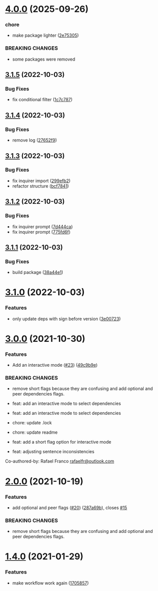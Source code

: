 # [4.0.0](https://github.com/rfoel/install-latest/compare/v3.1.5...v4.0.0) (2025-09-26)


### chore

* make package lighter ([2e75305](https://github.com/rfoel/install-latest/commit/2e753059ab457f3798ea707916c65f57de8d27ea))


### BREAKING CHANGES

* some packages were removed

## [3.1.5](https://github.com/rfoel/install-latest/compare/v3.1.4...v3.1.5) (2022-10-03)


### Bug Fixes

* fix conditional filter ([1c7c787](https://github.com/rfoel/install-latest/commit/1c7c787c95108bee9682ec5c0e63c0ac7ddbf09a))

## [3.1.4](https://github.com/rfoel/install-latest/compare/v3.1.3...v3.1.4) (2022-10-03)


### Bug Fixes

* remove log ([27652f9](https://github.com/rfoel/install-latest/commit/27652f997ef9a99f271e01e86c1e44ca6c7fa9af))

## [3.1.3](https://github.com/rfoel/install-latest/compare/v3.1.2...v3.1.3) (2022-10-03)


### Bug Fixes

* fix inquirer import ([299efb2](https://github.com/rfoel/install-latest/commit/299efb276bd833a31cac22d5aea7c5a113ab59b0))
* refactor structure ([bcf7841](https://github.com/rfoel/install-latest/commit/bcf784108364481a4dd0049f8230e56544b9bdde))

## [3.1.2](https://github.com/rfoel/install-latest/compare/v3.1.1...v3.1.2) (2022-10-03)


### Bug Fixes

* fix inquirer prompt ([7d444ca](https://github.com/rfoel/install-latest/commit/7d444ca0d0b262e1b2657cf225ddcb0aa38baa95))
* fix inquirer prompt ([775fd6f](https://github.com/rfoel/install-latest/commit/775fd6f64cd8a84fabccb35ac1a88945e8a92d01))

## [3.1.1](https://github.com/rfoel/install-latest/compare/v3.1.0...v3.1.1) (2022-10-03)


### Bug Fixes

* build package ([38a44e1](https://github.com/rfoel/install-latest/commit/38a44e147728d546e5c3e88cd7d1c0c0b41be479))

# [3.1.0](https://github.com/rfoel/install-latest/compare/v3.0.0...v3.1.0) (2022-10-03)


### Features

* only update deps with sign before version ([3e00723](https://github.com/rfoel/install-latest/commit/3e0072370166da0a1fe5ff0c600162c2e25aad1a))

# [3.0.0](https://github.com/rfoel/install-latest/compare/v2.0.0...v3.0.0) (2021-10-30)


### Features

* Add an interactive mode ([#23](https://github.com/rfoel/install-latest/issues/23)) ([49c9b9e](https://github.com/rfoel/install-latest/commit/49c9b9eef4cc5b38181f420fc6c012ab9915ec5a))


### BREAKING CHANGES

* remove short flags because they are confusing and
add optional and peer dependencies flags.

* feat: add an interactive mode to select dependencies

* feat: add an interactive mode to select dependencies

* chore: update .lock

* chore: update readme

* feat: add a short flag option for interactive mode

* feat: adjusting sentence inconsistencies

Co-authored-by: Rafael Franco <rafaelfr@outlook.com>

# [2.0.0](https://github.com/rfoel/install-latest/compare/v1.4.0...v2.0.0) (2021-10-19)


### Features

* add optional and peer flags ([#20](https://github.com/rfoel/install-latest/issues/20)) ([287a69b](https://github.com/rfoel/install-latest/commit/287a69b1df05e9a2bfdede11f9a31eadb37be707)), closes [#15](https://github.com/rfoel/install-latest/issues/15)


### BREAKING CHANGES

* remove short flags because they are confusing and
add optional and peer dependencies flags.

# [1.4.0](https://github.com/rfoel/install-latest/compare/v1.3.0...v1.4.0) (2021-01-29)


### Features

* make workflow work again ([1705857](https://github.com/rfoel/install-latest/commit/170585762f22fab9f7c0a6b6053a278ab6880669))

